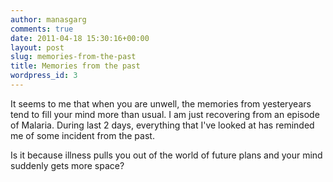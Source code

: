 ```yaml
---
author: manasgarg
comments: true
date: 2011-04-18 15:30:16+00:00
layout: post
slug: memories-from-the-past
title: Memories from the past
wordpress_id: 3
---
```


It seems to me that when you are unwell, the memories from yesteryears tend to fill your mind more than usual. I am just recovering from an episode of Malaria. During last 2 days, everything that I've looked at has reminded me of some incident from the past.

Is it because illness pulls you out of the world of future plans and your mind suddenly gets more space?
